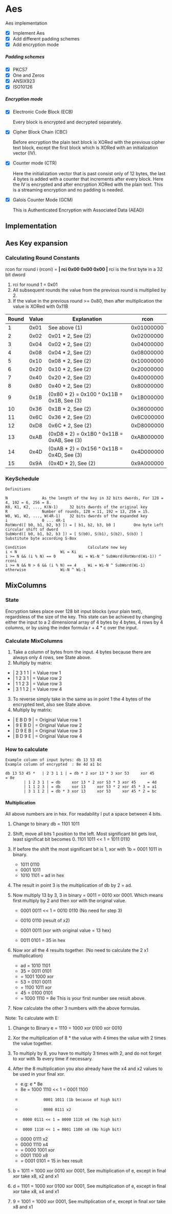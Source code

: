# Aes
Aes implementation

- [x] Implement Aes
- [x] Add different padding schemes
- [x] Add encryption mode

##### Padding schemes

- [x] PKCS7
- [x] One and Zeros
- [x] ANSIX923
- [x] ISO10126

##### Encryption mode

- [x] Electronic Code Block (ECB)

	Every block is encrypted and decrypted separately.
	
- [x] Cipher Block Chain (CBC)

	Before encryption the plain text block is XORed with the previous cipher text block,
	except the first block which is XORed with an initialization vector (IV).
	
- [x] Counter mode (CTR)

	Here the initialization vector that is past consist only of 12 bytes,
	the last 4 bytes is added with a counter that increments after every block.
	Here the IV is encrypted and after encryption XORed with the plain text.
	This is a streaming encryption and no padding is needed.
	
- [x] Galois Counter Mode (GCM)

	This is Authenticated Encryption with Associated Data (AEAD)


## Implementation

## Aes Key expansion

### Calculating Round Constants

rcon for round i (rconi) = **| rci 0x00 0x00 0x00 |** rci is the first byte in a 32 bit dword

1. rci for round 1 = 0x01
2. All subsequent rounds the value from the previous round is multiplied by 2.
3. If the value in the previous round >= 0x80, then after multiplication the value is XORed with 0x11B

Round | Value | Explanation | rcon
----- | ----- | ----------- | ----
1 | 0x01 | See above (1) | 0x01000000
2 | 0x02 | 0x01 * 2, See (2) | 0x02000000
3 | 0x04 | 0x02 * 2, See (2) | 0x04000000
4 | 0x08 | 0x04 * 2, See (2) | 0x08000000
5 | 0x10 | 0x08 * 2, See (2) | 0x10000000
6 | 0x20 | 0x10 * 2, See (2) | 0x20000000
7 | 0x40 | 0x20 * 2, See (2) | 0x40000000
8 | 0x80 | 0x40 * 2, See (2) | 0x80000000
9 | 0x1B | (0x80 * 2) = 0x100 ^ 0x11B = 0x1B, See (3) | 0x1B000000
10 | 0x36 | 0x1B * 2, See (2) | 0x36000000
11 | 0x6C | 0x36 * 2, See (2) | 0x6C000000
12 | 0xD8 | 0x6C * 2, See (2) | 0xD8000000
13 | 0xAB | (0xD8 * 2) = 0x1B0 ^ 0x11B = 0xAB, See (3) | 0xAB000000
14 | 0x4D | (0xAB * 2) = 0x156 ^ 0x11B = 0x4D, See (3) | 0x4D000000
15 | 0x9A | (0x4D * 2), See (2)	| 0x9A000000
    
### KeySchedule

	Definitions

	N				As the length of the key in 32 bits dwords, For 128 = 4, 192 = 6, 256 = 8.
	K0, K1, K2, ..., K(N-1)		32 bits dwords of the original key
	R				Number of rounds, 128 = 11, 192 = 13, 256 = 15.
	W0, W1, W2, ..., W(4R-1)	32 bits dwords of the expanded key
	i				0 ... 4R-1
	RotWord([ b0, b1, b2, b3 ]) = [ b1, b2, b3, b0 ]		One byte Left circular shift of dword
	SubWord([ b0, b1, b2, b3 ]) = [ S(b0), S(b1), S(b2), S(b3) ]	Substitute byte according S-Box

	Condition                       	Calculate new key
	i < N			 		Wi = Ki
	i >= N && (i % N) == 0			Wi = Wi-N ^ SubWord(RotWord(Wi-1)) ^ rconi
	i >= N && N > 6 && (i % N) == 4		Wi = Wi-N ^ SubWord(Wi-1)
	otherwise				Wi-N ^ Wi-1

## MixColumns

### State
  
Encryption takes place over 128 bit input blocks (your plain text), regardsless of the size of the key. This state
can be achieved by changing either the input to a 2 dimensional array of 4 bytes by 4 bytes, 4 rows by 4 columns,
or by using the index formula r + 4 * c over the input.

### Calculate MixColumns
  
1. Take a column of bytes from the input. 4 bytes because there are always only 4 rows, see State above.
2. Multiply by matrix:
  
  - | 2 3 1 1 | = Value row 1
  - | 1 2 3 1 | = Value row 2
  - | 1 1 2 3 | = Value row 3
  - | 3 1 1 2 | = Value row 4
     
3. To reverse simply take in the same as in point 1 the 4 bytes of the encrypted text, also see State above.
4. Multiply by matrix:
  
  - | E B D 9 | = Original Value row 1
  - | 9 E B D | = Original Value row 2
  - | D 9 E B | = Original Value row 3
  - | B D 9 E | = Original Value row 4
  
### How to calculate

	Example column of input bytes: db 13 53 45
	Example column of encrypted  : 8e 4d a1 bc
  
	db 13 53 45 *	| 2 3 1 1 | = db * 2 xor 13 * 3 xor 53     xor 45     = 8e
			| 1 2 3 1 | = db     xor 13 * 2 xor 53 * 3 xor 45     = 4d
			| 1 1 2 3 | = db     xor 13     xor 53 * 2 xor 45 * 3 = a1
			| 3 1 1 2 | = db * 3 xor 13     xor 53     xor 45 * 2 = bc

#### Multiplication
  
All above numbers are in hex. For readability I put a space between 4 bits.
  
1. Change to binary db = 1101 1011
2. Shift, move all bits 1 position to the left. Most significant bit gets lost, least significat bit becomes 0.
	1101 1011 << 1 = 1011 0110
3. If before the shift the most significant bit is 1, xor with 1b = 0001 1011 in binary.
	- 1011 0110
	- 0001 1011
	- 1010 1101 = ad in hex
4. The result in point 3 is the multiplication of db by 2 = ad.
5. Now multiply 13 by 3, 3 in binary = 0011 = 0010 xor 0001. Which means first multiply by 2 and then xor with the original value.
	- 0001 0011 << 1 = 0010 0110 (No need for step 3)

	- 0010 0110 (result of x2)
	- 0001 0011 (xor with original value = 13 hex)
	- 0011 0101 = 35 in hex
6. Now xor all the 4 results together. (No need to calculate the 2 x1 multiplication)

	- ad = 1010 1101
	- 35 = 0011 0101
	-    = 1001 1000 xor
	- 53 = 0101 0011
	-    = 1100 1011 xor
	- 45 = 0100 0101
	-    = 1000 1110 = 8e This is your first number see result above.
7. Now calculate the other 3 numbers with the above formulas.

Note: To calculate with E:
1. Change to Binary e = 1110 = 1000 xor 0100 xor 0010
2. Xor the multiplication of 8 * the value with 4 times the value with 2 times the value together.
3. To multiply by 8, you have to multiply 3 times with 2, and do not forget to xor with 1b every time if necessary.
4. After the 8 multiplication you also already have the x4 and x2 values to be used in your final xor.

	- e.g: e * 8e
	- 8e = 1000 1110 << 1 = 0001 1100
	- 		      	0001 1011 (1b because of high bit)
	- 		      	0000 0111 x2
	-      0000 0111 << 1 = 0000 1110 x4 (No high bit)
	-      0000 1110 << 1 = 0001 1100 x8 (No high bit)

	-    0000 0111 x2
	-    0000 1110 x4
	-  = 0000 1001 xor
	-    0001 1100 x8
	-  = 0001 0101 = 15 in hex result

5. b = 1011 = 1000 xor 0010 xor 0001, See multiplication of e, except in final xor take x8, x2 and x1
6. d = 1101 = 1000 xor 0100 xor 0001, See multiplication of e, except in final xor take x8, x4 and x1
7. 9 = 1001 = 1000 xor 0001, See multiplication of e, except in final xor take x8 and x1
